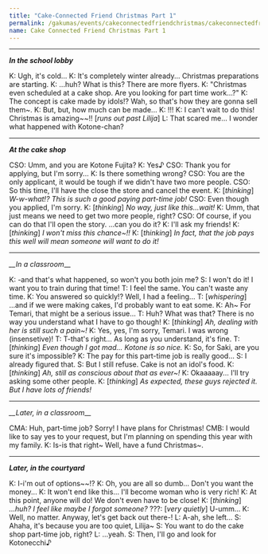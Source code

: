 ```yaml
---
title: "Cake-Connected Friend Christmas Part 1"
permalink: /gakumas/events/cakeconnectedfriendchristmas/cakeconnectedfriendchristmas_pt1
name: Cake Connected Friend Christmas Part 1
---
```

________________________
<!--
#### Cake Connected Friend Christmas Part 1
----
--->

*__In the school lobby__*

K: Ugh, it's cold...
K: It's completely winter already... Christmas preparations are starting.
K: ...huh? What is this? There are more flyers.
K: "Christmas even scheduled at a cake shop. Are you looking for part time work...?"
K: The concept is cake made by idols!? Wah, so that's how they are gonna sell them~.
K: But, but, how much can be made...
K: !!!
K: I can't wait to do this! Christmas is amazing~~!! [*runs out past Lilija*]
L: That scared me... I wonder what happened with Kotone-chan?

---

*__At the cake shop__*

CSO: Umm, and you are Kotone Fujita?
K: Yes♪
CSO: Thank you for applying, but I'm sorry...
K: Is there something wrong?
CSO: You are the only applicant, it would be tough if we didn't have two more people.
CSO: So this time, I'll have the close the store and cancel the event.
K: [*thinking*] *W-w-what!? This is such a good paying part-time job!*
CSO: Even though you applied, I'm sorry.
K: [*thinking*] *No way, just like this...wait!*
K: Umm, that just means we need to get two more people, right?
CSO: Of course, if you can do that I'll open the story. ...can you do it?
K: I'll ask my friends!
K: [*thinking*] *I won't miss this chance~!!*
K: [*thinking*] *In fact, that the job pays this well will mean someone will want to do it!*

---

*__In a classroom*__

K: -and that's what happened, so won't you both join me?
S: I won't do it! I want you to train during that time!
T: I feel the same. You can't waste any time.
K: You answered so quickly!? Well, I had a feeling...
T: [*whispering*] ...and if we were making cakes, I'd probably want to eat some.
K: Ah~ For Temari, that might be a serious issue...
T: Huh? What was that? There is no way you understand what I have to go though!
K: [*thinking*] *Ah, dealing with her is still such a pain~!*
K: Yes, yes, I'm sorry, Temari. I was wrong (insensetive)!
T: T-that's right... As long as you understand, it's fine.
T: [*thinking*] *Even though I got mad... Kotone is so nice.*
K: So, for Saki, are you sure it's impossible?
K: The pay for this part-time job is really good...
S: I already figured that.
S: But I still refuse. Cake is not an idol's food.
K: [*thinking*] *Ah, still as conscious about that as ever~!*
K: Okaaaaay... I'll try asking some other people.
K: [*thinking*] *As expected, these guys rejected it. But I have lots of friends!*

---

*__Later, in a classroom*__

CMA: Huh, part-time job? Sorry! I have plans for Christmas!
CMB: I would like to say yes to your request, but I'm planning on spending this year with my family.
K: Is-is that right~ Well, have a fund Christmas~.

---

*__Later, in the courtyard__*

K: I-i'm out of options~~!?
K: Oh, you are all so dumb... Don't you want the money...
K: It won't end like this... I'll become woman who is very rich!
K: At this point, anyone will do! We don't even have to be close!
K: [*thinking*] *...huh? I feel like maybe I forgot someone?*
???: [*very quietly*] U-umm...
K: Well, no matter. Anyway, let's get back out there-!
L: A-ah, she left...
S: Ahaha, it's because you are too quiet, Lilija~
S: You want to do the cake shop part-time job, right?
L: ...yeah.
S: Then, I'll go and look for Kotonecchi♪


